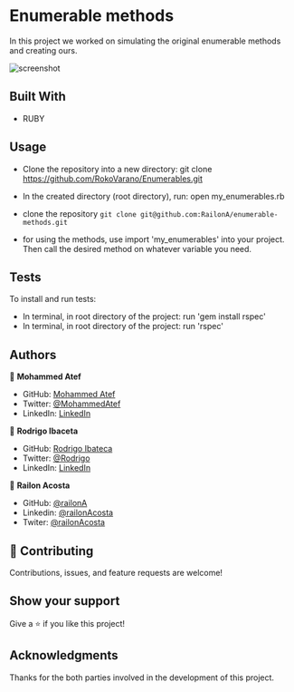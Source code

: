 # Enumerable methods
 In this project we worked on simulating the original enumerable methods and creating ours.

![screenshot](./screenshot.png)
 
## Built With

- RUBY

## Usage

- Clone the repository into a new directory: git clone https://github.com/RokoVarano/Enumerables.git
- In the created directory (root directory), run: 
open my_enumerables.rb

- clone the repository `git clone git@github.com:RailonA/enumerable-methods.git`
- for using the methods, use import 'my_enumerables' into your project. Then 
call the desired method on whatever variable you need.

## Tests

To install and run tests:
- In terminal, in root directory of the project: run 'gem install rspec'
- In terminal, in root directory of the project: run 'rspec'


## Authors

👤 **Mohammed Atef**

- GitHub: [Mohammed Atef](https://github.com/Mohamed-js)
- Twitter: [@MohammedAtef](https://twitter.com/Demovejetta)
- LinkedIn: [LinkedIn](https://www.linkedin.com/in/mohamed-atef-032b6b1b0/)

👤 **Rodrigo Ibaceta**

- GitHub: [Rodrigo Ibateca](https://github.com/RokoVarano/)
- Twitter: [@Rodrigo](https://twitter.com/RodrigoIbacet11)
- LinkedIn: [LinkedIn](https://www.linkedin.com/in/rodrigo-ibaceta-a8657611a/)

👤 **Railon Acosta**
- GitHub: [@railonA](https://github.com/RailonA)
- Linkedin: [@railonAcosta](https://www.linkedin.com/in/railon-acosta-81265180/)
- Twiter: [@railonAcosta](https://twitter.com/RailonAcosta)

## 🤝 Contributing

Contributions, issues, and feature requests are welcome!

## Show your support

Give a ⭐️ if you like this project!

## Acknowledgments

Thanks for the both parties involved in the development of this project.
